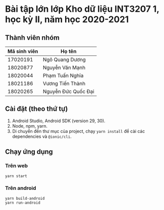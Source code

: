 # Bài tập lớn lớp Kho dữ liệu INT3207 1, học kỳ II, năm học 2020-2021

## Thành viên nhóm

| Mã sinh viên | Họ tên                     |
| ------------ | -------------------------- |
| 17020191     | Ngô Quang Dương            |
| 18020877     | Nguyễn Văn Mạnh            |
| 18020044     | Phạm Tuấn Nghĩa            |
| 18021186     | Vương Tiến Thành           |
| 18020265     | Nguyễn Đức Quốc Đại        |

## Cài đặt (theo thứ tự)

1. Android Studio, Android SDK (version 29, 30).
2. Node, npm, yarn.
3. Di chuyển đến thư mục của project, chạy `yarn install` để cài các dependencies và `@ionic/cli`.

## Chạy ứng dụng

### Trên web

```shell
yarn start
```

### Trên android

```shell
yarn build-android
yarn run-android
```
